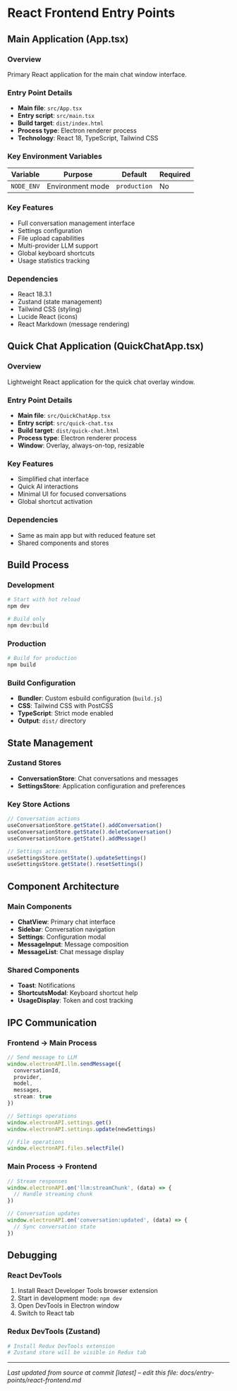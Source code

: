 # React Frontend Entry Points

## Main Application (App.tsx)

### Overview
Primary React application for the main chat window interface.

### Entry Point Details
- **Main file**: `src/App.tsx`
- **Entry script**: `src/main.tsx`
- **Build target**: `dist/index.html`
- **Process type**: Electron renderer process
- **Technology**: React 18, TypeScript, Tailwind CSS

### Key Environment Variables
| Variable | Purpose | Default | Required |
|----------|---------|---------|----------|
| `NODE_ENV` | Environment mode | `production` | No |

### Key Features
- Full conversation management interface
- Settings configuration
- File upload capabilities
- Multi-provider LLM support
- Global keyboard shortcuts
- Usage statistics tracking

### Dependencies
- React 18.3.1
- Zustand (state management)
- Tailwind CSS (styling)
- Lucide React (icons)
- React Markdown (message rendering)

## Quick Chat Application (QuickChatApp.tsx)

### Overview
Lightweight React application for the quick chat overlay window.

### Entry Point Details
- **Main file**: `src/QuickChatApp.tsx`
- **Entry script**: `src/quick-chat.tsx`
- **Build target**: `dist/quick-chat.html`
- **Process type**: Electron renderer process
- **Window**: Overlay, always-on-top, resizable

### Key Features
- Simplified chat interface
- Quick AI interactions
- Minimal UI for focused conversations
- Global shortcut activation

### Dependencies
- Same as main app but with reduced feature set
- Shared components and stores

## Build Process

### Development
```bash
# Start with hot reload
npm dev

# Build only
npm dev:build
```

### Production
```bash
# Build for production
npm build
```

### Build Configuration
- **Bundler**: Custom esbuild configuration (`build.js`)
- **CSS**: Tailwind CSS with PostCSS
- **TypeScript**: Strict mode enabled
- **Output**: `dist/` directory

## State Management

### Zustand Stores
- **ConversationStore**: Chat conversations and messages
- **SettingsStore**: Application configuration and preferences

### Key Store Actions
```typescript
// Conversation actions
useConversationStore.getState().addConversation()
useConversationStore.getState().deleteConversation()
useConversationStore.getState().addMessage()

// Settings actions
useSettingsStore.getState().updateSettings()
useSettingsStore.getState().resetSettings()
```

## Component Architecture

### Main Components
- **ChatView**: Primary chat interface
- **Sidebar**: Conversation navigation
- **Settings**: Configuration modal
- **MessageInput**: Message composition
- **MessageList**: Chat message display

### Shared Components
- **Toast**: Notifications
- **ShortcutsModal**: Keyboard shortcut help
- **UsageDisplay**: Token and cost tracking

## IPC Communication

### Frontend → Main Process
```typescript
// Send message to LLM
window.electronAPI.llm.sendMessage({
  conversationId,
  provider,
  model,
  messages,
  stream: true
})

// Settings operations
window.electronAPI.settings.get()
window.electronAPI.settings.update(newSettings)

// File operations
window.electronAPI.files.selectFile()
```

### Main Process → Frontend
```typescript
// Stream responses
window.electronAPI.on('llm:streamChunk', (data) => {
  // Handle streaming chunk
})

// Conversation updates
window.electronAPI.on('conversation:updated', (data) => {
  // Sync conversation state
})
```

## Debugging

### React DevTools
1. Install React Developer Tools browser extension
2. Start in development mode: `npm dev`
3. Open DevTools in Electron window
4. Switch to React tab

### Redux DevTools (Zustand)
```bash
# Install Redux DevTools extension
# Zustand store will be visible in Redux tab
```

---
*Last updated from source at commit [latest] – edit this file: docs/entry-points/react-frontend.md*